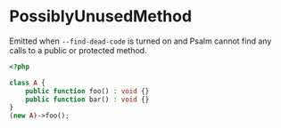 # PossiblyUnusedMethod

Emitted when `--find-dead-code` is turned on and Psalm cannot find any calls to a public or protected method.

```php
<?php

class A {
    public function foo() : void {}
    public function bar() : void {}
}
(new A)->foo();
```

